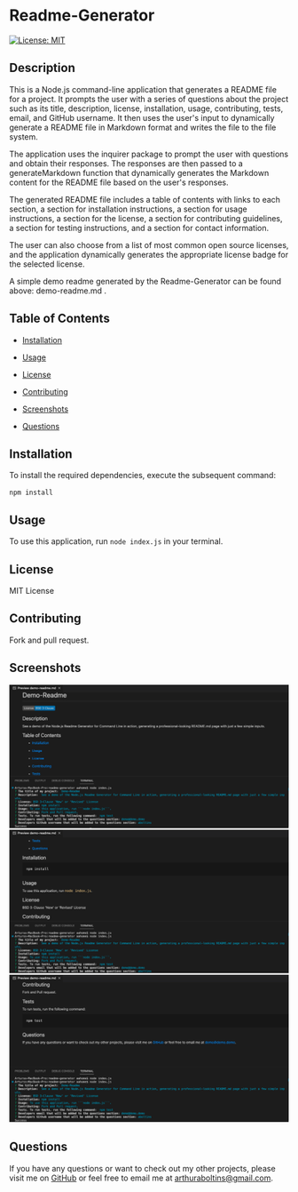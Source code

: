 
# Readme-Generator

[![License: MIT](https://img.shields.io/badge/License-MIT-yellow.svg)](https://opensource.org/licenses/MIT)

## Description

This is a Node.js command-line application that generates a README file for a project. It prompts the user with a series of questions about the project such as its title, description, license, installation, usage, contributing, tests, email, and GitHub username. It then uses the user's input to dynamically generate a README file in Markdown format and writes the file to the file system.

The application uses the inquirer package to prompt the user with questions and obtain their responses. The responses are then passed to a generateMarkdown function that dynamically generates the Markdown content for the README file based on the user's responses.

The generated README file includes a table of contents with links to each section, a section for installation instructions, a section for usage instructions, a section for the license, a section for contributing guidelines, a section for testing instructions, and a section for contact information.

The user can also choose from a list of most common open source licenses, and the application dynamically generates the appropriate license badge for the selected license. 

A simple demo readme generated by the Readme-Generator can be found above: demo-readme.md .

## Table of Contents

  * [Installation](#installation)

  * [Usage](#usage)

  * [License](#license)

  * [Contributing](#contributing)

  * [Screenshots](#screenshots)

  * [Questions](#questions)

## Installation

To install the required dependencies, execute the subsequent command:

    npm install

## Usage

To use this application, run ```node index.js``` in your terminal.

## License

MIT License

## Contributing

Fork and pull request.

## Screenshots

![1](./images/readme-gen-ss1.png)
![2](./images/readme-gen-ss2.png)
![3](./images/readme-gen-ss3.png)

## Questions

If you have any questions or want to check out my other projects, please visit me on [GitHub](https://github.com/aboltins) or feel free to email me at <arthuraboltins@gmail.com>.
